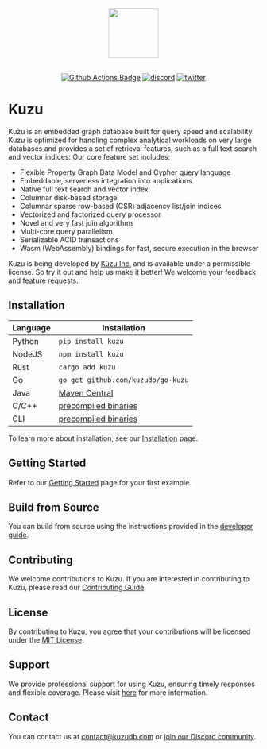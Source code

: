 <div align="center">
  <img src="https://kuzudb.com/img/kuzu-logo.png" height="100">
</div>

<br>

<p align="center">
  <a href="https://github.com/kuzudb/kuzu/actions">
    <img src="https://github.com/kuzudb/kuzu/actions/workflows/ci-workflow.yml/badge.svg?branch=master" alt="Github Actions Badge"></a>
  <a href="https://discord.gg/VtX2gw9Rug">
    <img src="https://img.shields.io/discord/1196510116388806837?logo=discord" alt="discord" /></a>
  <a href="https://twitter.com/kuzudb">
    <img src="https://img.shields.io/badge/follow-@kuzudb-1DA1F2?logo=twitter" alt="twitter"></a>
</p>

# Kuzu
Kuzu is an embedded graph database built for query speed and scalability. Kuzu is optimized for handling complex analytical workloads 
on very large databases and provides a set of retrieval features, such as a full text search and vector indices. Our core feature set includes:

- Flexible Property Graph Data Model and Cypher query language
- Embeddable, serverless integration into applications
- Native full text search and vector index
- Columnar disk-based storage
- Columnar sparse row-based (CSR) adjacency list/join indices
- Vectorized and factorized query processor
- Novel and very fast join algorithms
- Multi-core query parallelism
- Serializable ACID transactions
- Wasm (WebAssembly) bindings for fast, secure execution in the browser

Kuzu is being developed by [Kùzu Inc.](https://kuzudb.com/) and 
is available under a permissible license. So try it out and help us make it better! We welcome your feedback and feature requests.

## Installation

| Language | Installation                                                           |
| -------- |------------------------------------------------------------------------|
| Python   | `pip install kuzu`                                                     |
| NodeJS   | `npm install kuzu`                                                     |
| Rust     | `cargo add kuzu`                                                       |
| Go       | `go get github.com/kuzudb/go-kuzu`                                     |
| Java     | [Maven Central](https://central.sonatype.com/artifact/com.kuzudb/kuzu)             |
| C/C++    | [precompiled binaries](https://github.com/kuzudb/kuzu/releases/latest) |
| CLI      | [precompiled binaries](https://github.com/kuzudb/kuzu/releases/latest) |

To learn more about installation, see our [Installation](https://docs.kuzudb.com/installation) page.

## Getting Started

Refer to our [Getting Started](https://docs.kuzudb.com/get-started/) page for your first example.

## Build from Source

You can build from source using the instructions provided in the [developer guide](https://docs.kuzudb.com/developer-guide).

## Contributing
We welcome contributions to Kuzu. If you are interested in contributing to Kuzu, please read our [Contributing Guide](CONTRIBUTING.md).

## License
By contributing to Kuzu, you agree that your contributions will be licensed under the [MIT License](LICENSE).

## Support 
We provide professional support for using Kuzu, ensuring timely responses and flexible coverage. Please visit [here](https://kuzudb.com/#support) 
for more information.

## Contact
You can contact us at [contact@kuzudb.com](mailto:contact@kuzudb.com) or [join our Discord community](https://discord.gg/VtX2gw9Rug).
